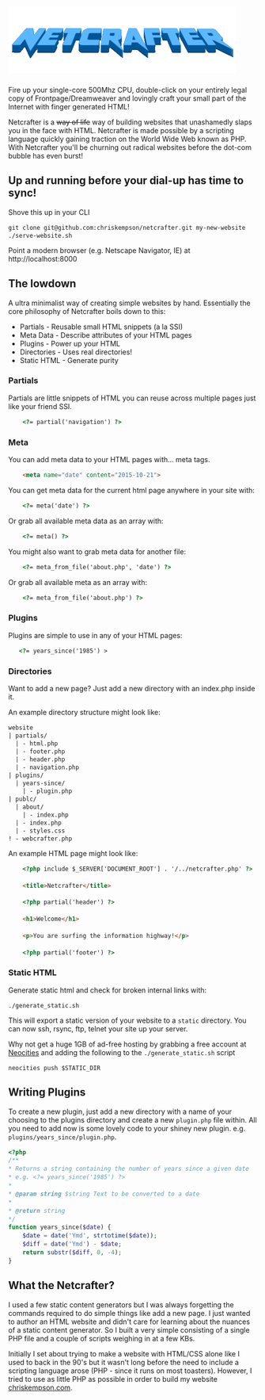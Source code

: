 # ![Netcrafter](public/netcrafter.gif)
Fire up your single-core 500Mhz CPU, double-click on your entirely legal copy of Frontpage/Dreamweaver and lovingly craft your small part of the Internet with finger generated HTML!

Netcrafter is a ~~way of life~~ way of building websites that unashamedly slaps you in the face with HTML. Netcrafter is made possible by a scripting language quickly gaining traction on the World Wide Web known as PHP. With Netcrafter you'll be churning out radical websites before the dot-com bubble has even burst!

## Up and running before your dial-up has time to sync!
Shove this up in your CLI

    git clone git@github.com:chriskempson/netcrafter.git my-new-website
    ./serve-website.sh

Point a modern browser (e.g. Netscape Navigator, IE) at http://localhost:8000

## The lowdown
A ultra minimalist way of creating simple websites by hand. Essentially the core philosophy of Netcrafter boils down to this:

- Partials - Reusable small HTML snippets (a la SSI)
- Meta Data - Describe attributes of your HTML pages
- Plugins - Power up your HTML
- Directories - Uses real directories!
- Static HTML - Generate purity

### Partials
Partials are little snippets of HTML you can reuse across multiple pages just like your friend SSI.

```html
    <?= partial('navigation') ?> 
```
### Meta
You can add meta data to your HTML pages with... meta tags.

```html
    <meta name="date" content="2015-10-21">
```

You can get meta data for the current html page anywhere in your site with:

```html
    <?= meta('date') ?>
```

Or grab all available meta data as an array with:

```html
    <?= meta() ?>
```

You might also want to grab meta data for another file:

```html
    <?= meta_from_file('about.php', 'date') ?>
```

Or grab all available meta as an array with:

```html
    <?= meta_from_file('about.php') ?>
```

### Plugins
Plugins are simple to use in any of your HTML pages:
```html
   <?= years_since('1985') >
```

### Directories
Want to add a new page? Just add a new directory with an index.php inside it.

An example directory structure might look like:

    website
    | partials/
      | - html.php
      | - footer.php
      | - header.php
      | - navigation.php
    | plugins/
      | years-since/
        | - plugin.php
    | publc/
      | about/
        | - index.php
      | - index.php
      | - styles.css
    ! - webcrafter.php

An example HTML page might look like:
```html
    <?php include $_SERVER['DOCUMENT_ROOT'] . '/../netcrafter.php' ?>

    <title>Netcrafter</title>
    
    <?php partial('header') ?>
    
    <h1>Welcome</h1>
    
    <p>You are surfing the information highway!</p>
    
    <?php partial('footer') ?>
```

### Static HTML
Generate static html and check for broken internal links with:

    ./generate_static.sh

This will export a static version of your website to a `static` directory. You can now ssh, rsync, ftp, telnet your site up your server.

Why not get a huge 1GB of ad-free hosting by grabbing a free account at [Neocities](https://neocities.org) and adding the following to the `./generate_static.sh` script

    neocities push $STATIC_DIR

## Writing Plugins
To create a new plugin, just add a new directory with a name of your choosing to the plugins directory and create a new `plugin.php` file within. All you need to add now is some lovely code to your shiney new plugin. e.g. `plugins/years_since/plugin.php`.

```php
<?php 
/**
* Returns a string containing the number of years since a given date
* e.g. <?= years_since('1985') ?>
*
* @param string $string Text to be converted to a date
*
* @return string 
*/
function years_since($date) {
    $date = date('Ymd', strtotime($date));
    $diff = date('Ymd') - $date;
    return substr($diff, 0, -4);
}
```

## What the Netcrafter?
I used a few static content generators but I was always forgetting the commands required to do simple things like add a new page. I just wanted to author an HTML website and didn't care for learning about the nuances of a static content generator. So I built a very simple consisting of a single PHP file and a couple of scripts weighing in at a few KBs.

Initially I set about trying to make a website with HTML/CSS alone like I used to back in the 90's but it wasn't long before the need to include a scripting language arose (PHP - since it runs on most toasters). However, I tried to use as little PHP as possible in order to build my website [chriskempson.com](http://chriskempson.com).
